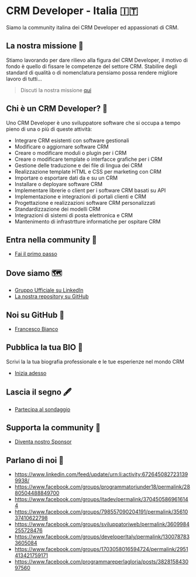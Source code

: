 # CRM Developer - Italia 🇮🇹

Siamo la community italina dei CRM Developer ed appassionati di CRM.

## La nostra missione 🚀

Stiamo lavorando per dare rilievo alla figura del CRM Developer, il motivo di fondo è quello di fissare le competenze del settore CRM.
Stabilire degli standard di qualità o di nomenclatura pensiamo possa rendere migliore lavoro di tutti...

> Discuti la nostra missione [qui](https://github.com/codecrm/crm-dev-it/issues/1)

## Chi è un CRM Developer? 🧐

Uno CRM Developer è uno sviluppatore software che si occupa a tempo pieno di una o più di queste attività:

- Integrare CRM esistenti con software gestionali
- Modificare o aggiornare software CRM
- Creare o modificare moduli o plugin per i CRM
- Creare o modificare template o interfacce grafiche per i CRM
- Gestione delle traduzione e dei file di lingua dei CRM
- Realizzazione template HTML e CSS per marketing con CRM
- Importare o esportare dati da e su un CRM
- Installare o deployare software CRM
- Implementare librerie o client per i software CRM basati su API
- Implementazione e integrazioni di portali clienti e CRM
- Progettazione e realizzazioni software CRM personalizzati
- Standardizzazione dei modelli CRM
- Integrazioni di sistemi di posta elettronica e CRM
- Mantenimento di infrastrtture informatiche per ospitare CRM

## Entra nella community 🚌

- [Fai il primo passo](WELCOME.md)

## Dove siamo 🗺

- [Gruppo Ufficiale su LinkedIn](https://www.linkedin.com/groups/8315386/)
- [La nostra repository su GitHub](https://github.com/codecrm/crm-dev-it)

## Noi su GitHub 👾

-  [Francesco Bianco](https://github.com/francescobianco)

## Pubblica la tua BIO 📘

Scrivi la la tua biografia professionale e le tue esperienze nel mondo CRM

- [Inizia adesso](https://github.com/codecrm/crm-dev-it/new/main/bio)

## Lascia il segno 🖋

- [Partecipa al sondaggio](https://it.surveymonkey.com/r/57V86W3)

## Supporta la community 💖

- [Diventa nostro Sponsor](https://github.com/sponsors/codecrm)

## Parlano di noi 🔗

- <https://www.linkedin.com/feed/update/urn:li:activity:6726450827231399938/>
- <https://www.facebook.com/groups/programmatoriunder18/permalink/2880504488849700>
- <https://www.facebook.com/groups/itadev/permalink/3704505869616144>
- <https://www.facebook.com/groups/798557090204191/permalink/3561037410622798>
- <https://www.facebook.com/groups/sviluppatoriweb/permalink/3609984255728476>
- <https://www.facebook.com/groups/developerItaly/permalink/1300787833605084>
- <https://www.facebook.com/groups/1703058016594724/permalink/2951413421759171>
- <https://www.facebook.com/programmareperlagloria/posts/382815843097560>
